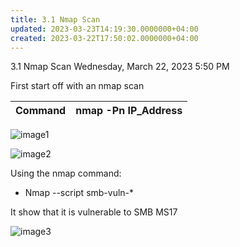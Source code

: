 ```yaml
---
title: 3.1 Nmap Scan
updated: 2023-03-23T14:19:30.0000000+04:00
created: 2023-03-22T17:50:02.0000000+04:00
---
```


3.1 Nmap Scan
Wednesday, March 22, 2023
5:50 PM

First start off with an nmap scan

| Command | nmap -Pn IP_Address |
|---------|---------------------|

![image1](image1-229.png)

![image2](image2-99.png)

Using the nmap command:

- Nmap --script smb-vuln-\*

It show that it is vulnerable to SMB MS17

![image3](image3-64.png)

